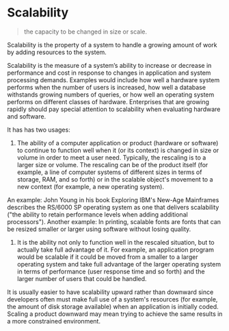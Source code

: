 # Scalability

> the capacity to be changed in size or scale.

Scalability is the property of a system to handle a growing amount of work by adding resources to the system.

Scalability is the measure of a system’s ability to increase or decrease in performance and cost in response to changes in application and system processing demands. Examples would include how well a hardware system performs when the number of users is increased, how well a database withstands growing numbers of queries, or how well an operating system performs on different classes of hardware. Enterprises that are growing rapidly should pay special attention to scalability when evaluating hardware and software.

It has has two usages:

1) The ability of a computer application or product (hardware or software) to continue to function well when it (or its context) is changed in size or volume in order to meet a user need. Typically, the rescaling is to a larger size or volume. The rescaling can be of the product itself (for example, a line of computer systems of different sizes in terms of storage, RAM, and so forth) or in the scalable object's movement to a new context (for example, a new operating system).

An example: John Young in his book Exploring IBM's New-Age Mainframes describes the RS/6000 SP operating system as one that delivers scalability ("the ability to retain performance levels when adding additional processors"). Another example: In printing, scalable fonts are fonts that can be resized smaller or larger using software without losing quality.

1) It is the ability not only to function well in the rescaled situation, but to actually take full advantage of it. For example, an application program would be scalable if it could be moved from a smaller to a larger operating system and take full advantage of the larger operating system in terms of performance (user response time and so forth) and the larger number of users that could be handled.

It is usually easier to have scalability upward rather than downward since developers often must make full use of a system's resources (for example, the amount of disk storage available) when an application is initially coded. Scaling a product downward may mean trying to achieve the same results in a more constrained environment.
